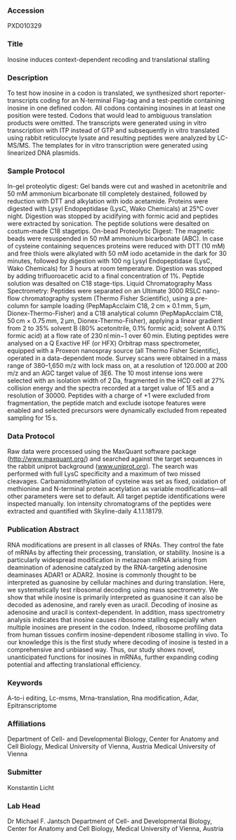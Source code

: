 ### Accession
PXD010329

### Title
Inosine induces context-dependent recoding and translational stalling

### Description
To test how inosine in a codon is translated, we synthesized short reporter-transcripts coding for an N-terminal Flag-tag and a test-peptide containing inosine in one defined codon. All codons containing inosines in at least one position were tested. Codons that would lead to ambiguous translation products were omitted. The transcripts were generated using in vitro transcription with ITP instead of GTP and subsequently in vitro translated using rabbit reticulocyte lysate and resulting peptides were analyzed by LC-MS/MS. The templates for in vitro transcription were generated using linearized DNA plasmids.

### Sample Protocol
In-gel proteolytic digest: Gel bands were cut and washed in acetonitrile and 50 mM ammonium bicarbonate till completely destained, followed by reduction with DTT and alkylation with iodo acetamide. Proteins were digested with Lysyl Endopeptidase (LysC, Wako Chemicals) at 25°C over night. Digestion was stopped by acidifying with formic acid and peptides were extracted by sonication. The peptide solutions were desalted on costum-made C18 stagetips.  On-bead Proteolytic Digest: The magnetic beads were resuspended in 50 mM ammonium bicarbonate (ABC). In case of cysteine containing sequences proteins were reduced with DTT (10 mM) and free thiols were alkylated with 50 mM iodo acetamide in the dark for 30 minutes, followed by digestion with 100 ng Lysyl Endopeptidase (LysC, Wako Chemicals) for 3 hours at room temperature. Digestion was stopped by adding trifluoroacetic acid to a final concentration of 1%.  Peptide solution was desalted on C18 stage-tips.  Liquid Chromatography Mass Spectrometry: Peptides were separated on an Ultimate 3000 RSLC nano-flow chromatography system (Thermo Fisher Scientific), using a pre-column for sample loading (PepMapAcclaim C18, 2 cm × 0.1 mm, 5 μm, Dionex-Thermo-Fisher) and a C18 analytical column (PepMapAcclaim C18, 50 cm × 0.75 mm, 2 μm, Dionex-Thermo-Fisher), applying a linear gradient from 2 to 35% solvent B (80% acetonitrile, 0.1% formic acid; solvent A 0.1% formic acid) at a flow rate of 230 nl min−1 over 60 min. Eluting peptides were analysed on a Q Exactive HF (or HFX) Orbitrap mass spectrometer, equipped with a Proxeon nanospray source (all Thermo Fisher Scientific), operated in a data-dependent mode. Survey scans were obtained in a mass range of 380–1,650 m/z with lock mass on, at a resolution of 120.000 at 200 m/z and an AGC target value of 3E6. The 10 most intense ions were selected with an isolation width of 2 Da, fragmented in the HCD cell at 27% collision energy and the spectra recorded at a target value of 1E5 and a resolution of 30000. Peptides with a charge of +1 were excluded from fragmentation, the peptide match and exclude isotope features were enabled and selected precursors were dynamically excluded from repeated sampling for 15 s.

### Data Protocol
Raw data were processed using the MaxQuant software package (http://www.maxquant.org/)   and searched against the target sequences in the rabbit uniprot background (www.uniprot.org). The search was performed with full LysC specificity and a maximum of two missed cleavages. Carbamidomethylation of cysteine was set as fixed, oxidation of methionine and N-terminal protein acetylation as variable modifications—all other parameters were set to default. All target peptide identifications were inspected manually. Ion intensity chromatograms of the peptides were extracted and quantified with Skyline-daily 4.1.1.18179.

### Publication Abstract
RNA modifications are present in all classes of RNAs. They control the fate of mRNAs by affecting their processing, translation, or stability. Inosine is a particularly widespread modification in metazoan mRNA arising from deamination of adenosine catalyzed by the RNA-targeting adenosine deaminases ADAR1 or ADAR2. Inosine is commonly thought to be interpreted as guanosine by cellular machines and during translation. Here, we systematically test ribosomal decoding using mass spectrometry. We show that while inosine is primarily interpreted as guanosine it can also be decoded as adenosine, and rarely even as uracil. Decoding of inosine as adenosine and uracil is context-dependent. In addition, mass spectrometry analysis indicates that inosine causes ribosome stalling especially when multiple inosines are present in the codon. Indeed, ribosome profiling data from human tissues confirm inosine-dependent ribosome stalling in vivo. To our knowledge this is the first study where decoding of inosine is tested in a comprehensive and unbiased way. Thus, our study shows novel, unanticipated functions for inosines in mRNAs, further expanding coding potential and affecting translational efficiency.

### Keywords
A-to-i editing, Lc-msms, Mrna-translation, Rna modification, Adar, Epitranscriptome

### Affiliations
Department of Cell- and Developmental Biology, Center for Anatomy and Cell Biology, Medical University of Vienna, Austria
Medical University of Vienna

### Submitter
Konstantin Licht

### Lab Head
Dr Michael F. Jantsch
Department of Cell- and Developmental Biology, Center for Anatomy and Cell Biology, Medical University of Vienna, Austria



